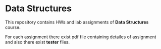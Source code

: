 # Data Structures


This repository contains HWs and lab assignments of **Data Structures** course.

For each assignment there exist pdf file containing detailes of assignment and also there exist **tester** files.
